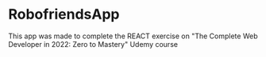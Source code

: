 # RobofriendsApp
This app was made to complete the REACT exercise on "The Complete Web Developer in 2022: Zero to Mastery" Udemy course
